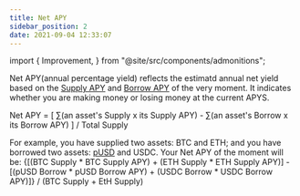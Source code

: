 ```yaml
---
title: Net APY
sidebar_position: 2
date: 2021-09-04 12:33:07
---
```


import {
  Improvement,
} from "@site/src/components/admonitions";

<Improvement msg="better math formula: https://docusaurus.io/docs/markdown-features/math-equations"/>

Net APY(annual percentage yield) reflects the estimatd annual net yield based on the [Supply APY](./glossary) and [Borrow APY](./glossary) of the very moment. It indicates whether you are making money or losing money at the current APYS.

Net APY = [ ∑(an asset's Supply x its Supply APY) - ∑(an asset's Borrow x its Borrow APY) ] / Total Supply

For example, you have supplied two assets: BTC and ETH; and you have borrowed two assets: [pUSD](/docs/leaf/pusd) and USDC. Your Net APY of the moment will be:
  {[(BTC Supply * BTC Supply APY) + (ETH Supply * ETH Supply APY)] - [(pUSD Borrow * pUSD Borrow APY) + (USDC Borrow * USDC Borrow APY)]} / (BTC Supply + EtH Supply)

